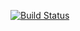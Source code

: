 [![Build Status](https://api.travis-ci.org/sergeykin/job4j_todo.svg?branch=master)](https://travis-ci.com/sergeykin/job4j_todo)



